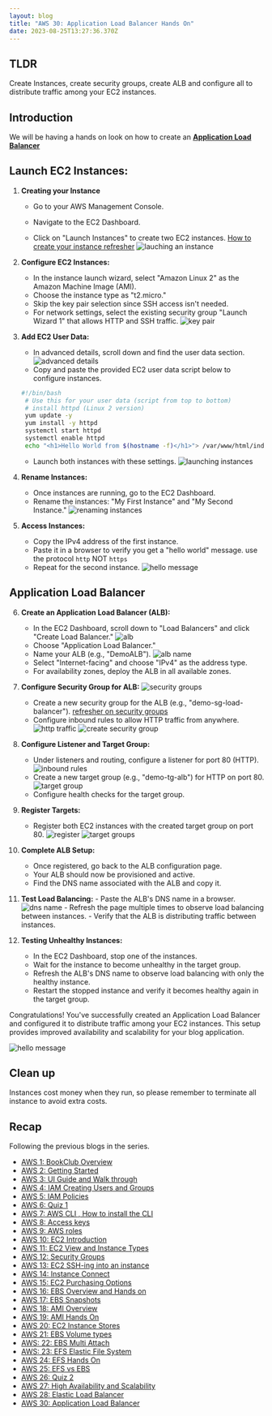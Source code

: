 ```yaml
---
layout: blog
title: "AWS 30: Application Load Balancer Hands On"
date: 2023-08-25T13:27:36.370Z
---
```


## TLDR

Create Instances, create security groups, create ALB and configure all to distribute traffic among your EC2 instances.

## Introduction

We will be having a hands on look on how to create an [**Application Load Balancer**](https://magicishaqblog.netlify.app/ApplicationLoadBalancer/2023-08-18-aws-29-applicaton-load-balancer/)

## Launch EC2 Instances:

1. **Creating your Instance**  
    - Go to your AWS Management Console.

   - Navigate to the EC2 Dashboard.
   - Click on "Launch Instances" to create two EC2 instances.
     [How to create your instance refresher](https://magicishaqblog.netlify.app/2023-02-24-aws-10-EC2/#instance)
     ![lauching an instance](/blog/src/images/30/alb1.png)

2. **Configure EC2 Instances:**

   - In the instance launch wizard, select "Amazon Linux 2" as the Amazon Machine Image (AMI).
   - Choose the instance type as "t2.micro."
   - Skip the key pair selection since SSH access isn't needed.
   - For network settings, select the existing security group "Launch Wizard 1" that allows HTTP and SSH traffic.
     ![key pair](/blog/src/images/30/alb2.png)

3. **Add EC2 User Data:**

   - In advanced details, scroll down and find the user data section.
     ![advanced details](/blog/src/images/30/alb3.png)
   - Copy and paste the provided EC2 user data script below to configure instances.

   ```bash
   #!/bin/bash
    # Use this for your user data (script from top to bottom)
    # install httpd (Linux 2 version)
    yum update -y
    yum install -y httpd
    systemctl start httpd
    systemctl enable httpd
    echo "<h1>Hello World from $(hostname -f)</h1>"> /var/www/html/index.html
   ```

   - Launch both instances with these settings.
     ![launching instances](/blog/src/images/30/alb5.png)

4. **Rename Instances:**

   - Once instances are running, go to the EC2 Dashboard.
   - Rename the instances: "My First Instance" and "My Second Instance."
     ![renaming instances](/blog/src/images/30/alb6.png)

5. **Access Instances:**
   - Copy the IPv4 address of the first instance.
   - Paste it in a browser to verify you get a "hello world" message. use the protocol `http` NOT `https`
   - Repeat for the second instance.
     ![hello message](/blog/src/images/30/alb7.png)

## Application Load Balancer

6. **Create an Application Load Balancer (ALB):**

   - In the EC2 Dashboard, scroll down to "Load Balancers" and click "Create Load Balancer."
     ![alb](/blog/src/images/30/alb8.png)
   - Choose "Application Load Balancer."
   - Name your ALB (e.g., "DemoALB").
     ![alb name](/blog/src/images/30/alb9.png)
   - Select "Internet-facing" and choose "IPv4" as the address type.
   - For availability zones, deploy the ALB in all available zones.

7. **Configure Security Group for ALB:**
   ![security groups](/blog/src/images/30/alb10.png)

   - Create a new security group for the ALB (e.g., "demo-sg-load-balancer"). [refresher on security groups](https://magicishaqblog.netlify.app/2023-03-10-aws-12-security-groups)
   - Configure inbound rules to allow HTTP traffic from anywhere.
     ![http traffic](/blog/src/images/30/alb11.png)
     ![create security group](/blog/src/images/30/alb13.png)

8. **Configure Listener and Target Group:**

   - Under listeners and routing, configure a listener for port 80 (HTTP).
     ![inbound rules](/blog/src/images/30/alb12.png)
   - Create a new target group (e.g., "demo-tg-alb") for HTTP on port 80.
     ![target group](/blog/src/images/30/alb15.png)
   - Configure health checks for the target group.

9. **Register Targets:**

   - Register both EC2 instances with the created target group on port 80.
     ![register](/blog/src/images/30/alb16.png)
     ![target groups](/blog/src/images/30/alb17.png)

10. **Complete ALB Setup:**
    - Once registered, go back to the ALB configuration page.
    - Your ALB should now be provisioned and active.
    - Find the DNS name associated with the ALB and copy it.
11. **Test Load Balancing:** - Paste the ALB's DNS name in a browser.
    ![dns name](/blog/src/images/30/alb20.png) - Refresh the page multiple times to observe load balancing between instances. - Verify that the ALB is distributing traffic between instances.

12. **Testing Unhealthy Instances:**
    - In the EC2 Dashboard, stop one of the instances.
    - Wait for the instance to become unhealthy in the target group.
    - Refresh the ALB's DNS name to observe load balancing with only the healthy instance.
    - Restart the stopped instance and verify it becomes healthy again in the target group.

Congratulations! You've successfully created an Application Load Balancer and configured it to distribute traffic among your EC2 instances. This setup provides improved availability and scalability for your blog application.

![hello message](/blog/src/images/30/7.png)

## Clean up

Instances cost money when they run, so please remember to terminate all instance to avoid extra costs.

## Recap

Following the previous blogs in the series.

- [AWS 1: BookClub Overview](https://magicishaqblog.netlify.app/aws/)
- [AWS 2: Getting Started](https://magicishaqblog.netlify.app/2023-01-23-aws-2-getting-started/)
- [AWS 3: UI Guide and Walk through](https://magicishaqblog.netlify.app/2023-01-27-aws-3-UI-guide-and-walkthrough)
- [AWS 4: IAM Creating Users and Groups](https://magicishaqblog.netlify.app/2023-01-28-aws-4-IAM)
- [AWS 5: IAM Policies](https://magicishaqblog.netlify.app/2023-02-03-aws-5-IAM-polices)
- [AWS 6: Quiz 1 ](https://magicishaqblog.netlify.app/aws-quiz-one)
- [AWS 7: AWS CLI , How to install the CLI](https://magicishaqblog.netlify.app/2023-10-03-aws-7-cli)
- [AWS 8: Access keys](https://magicishaqblog.netlify.app/2023-10-03-aws-8-access-keys)
- [AWS 9: AWS roles](https://magicishaqblog.netlify.app/2023-02-17-aws-9-roles)
- [AWS 10: EC2 Introduction](https://magicishaqblog.netlify.app/2023-02-24-aws-10-EC2/)
- [AWS 11: EC2 View and Instance Types](https://magicishaqblog.netlify.app/2023-03-03-aws-11-EC2-View-and-instance-types)
- [AWS 12: Security Groups](https://magicishaqblog.netlify.app/2023-03-10-aws-12-security-groups)
- [AWS 13: EC2 SSH-ing into an instance](https://magicishaqblog.netlify.app/2023-03-17-aws-13-ssh)
- [AWS 14: Instance Connect](https://magicishaqblog.netlify.app/2023-03-24-aws-14-instance-connect)
- [AWS 15: EC2 Purchasing Options](https://magicishaqblog.netlify.app/2023-03-31-aws-15-EC2-purchasing-options)
- [AWS 16: EBS Overview and Hands on](https://magicishaqblog.netlify.app/2023-04-14-aws-16-EBS-Overview-and-Hands-On)
- [AWS 17: EBS Snapshots](https://magicishaqblog.netlify.app/2023-04-21-aws-17-ebs-snapshots)
- [AWS 18: AMI Overview](https://magicishaqblog.netlify.app/2023-04-28-aws-18-ami)
- [AWS 19: AMI Hands On](https://magicishaqblog.netlify.app/2023-06-02-aws-19-AMI-Hands-On)
- [AWS 20: EC2 Instance Stores](https://magicishaqblog.netlify.app/2023-06-09-aws-20-EC2-Instance-Store)
- [AWS 21: EBS Volume types](https://magicishaqblog.netlify.app/2023-06-16-aws-21-EBS-volume-types)
- [AWS: 22: EBS Multi Attach](https://magicishaqblog.netlify.app/2023-06-23-aws-22-EBS-Multi-Attach)
- [AWS: 23: EFS Elastic File System](https://magicishaqblog.netlify.app/2023-06-30-aws-23-EFS-Elastic-File-System)
- [AWS 24: EFS Hands On](https://magicishasblog.netlify.app/2023-07-07-aws-24-EFS-Hands-On)
- [AWS 25: EFS vs EBS](https://magicishasblog.netlify.app/2023-07-14-aws-25-EFS-vs-EBS)
- [AWS 26: Quiz 2](https://magicishaqblog.netlify.app/quiz-2/2023-07-21-aws-26-quiz-2/)
- [AWS 27: High Availability and Scalability ](https://magicishaqblog.netlify.app/section6/2023-07-28-high_availability_and_scalability/)
- [AWS 28: Elastic Load Balancer](https://magicishaqblog.netlify.app/ElasticLoadBalancing/2023-08-11-aws-28-elastic-load-balancing/)
- [AWS 30: Application Load Balancer](https://magicishaqblog.netlify.app/ApplicationLoadBalancer/2023-08-18-aws-29-applicaton-load-balancer/)
